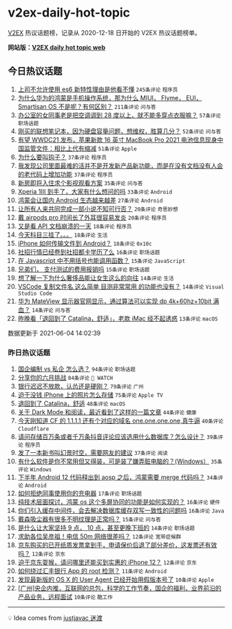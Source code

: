 # v2ex-daily-hot-topic

[V2EX](https://www.v2ex.com/) 热议话题榜，记录从 2020-12-18 日开始的 V2EX 热议话题榜单。

**网站版：[V2EX daily hot topic web](https://boojack.github.io/v2ex-daily-hot-topic-web/)**

## 今日热议话题

<!-- TODAY BEGIN -->

1. [上司不允许使用 es6 新特性理由是他看不懂](https://www.v2ex.com/t/781261) `245条评论` `程序员`
1. [为什么华为的鸿蒙是手机操作系统，那为什么 MIUI， Flyme， EUI， Smartisan OS 不是呢？有何区别？](https://www.v2ex.com/t/781266) `211条评论` `问与答`
1. [办公室的女同事老是把空调调到 28 度以上，就不能多穿点衣服嘛？](https://www.v2ex.com/t/781421) `57条评论` `职场话题`
1. [刚买的联想笔记本，因为硬盘容量问题，想维权，胜算几分？](https://www.v2ex.com/t/781415) `52条评论` `问与答`
1. [有望 WWDC21 发布，苹果新款 16 英寸 MacBook Pro 2021 电池信息现身中国监管文件：相比上代有缩减](https://www.v2ex.com/t/781371) `51条评论` `Apple`
1. [为什么要叫钩子？](https://www.v2ex.com/t/781410) `37条评论` `程序员`
1. [我发现公司里面最难的活并不是开发新产品新功能，而是在没有文档没有人会的老代码上增加功能](https://www.v2ex.com/t/781262) `37条评论` `程序员`
1. [新房即将入住求个影视观看方案](https://www.v2ex.com/t/781272) `35条评论` `问与答`
1. [Xperia 1III 到手了，大家有什么想问的吗](https://www.v2ex.com/t/781431) `33条评论` `Android`
1. [鸿蒙会让国内 Android 生态越来越差](https://www.v2ex.com/t/781396) `27条评论` `Android`
1. [让所有人来共同完成一部小说不知可行否？](https://www.v2ex.com/t/781378) `20条评论` `奇思妙想`
1. [戴 airpods pro 时间长了外耳很容易发炎](https://www.v2ex.com/t/781306) `20条评论` `程序员`
1. [又是看 API 文档崩溃的一天](https://www.v2ex.com/t/781386) `18条评论` `程序员`
1. [今天科目三挂了。。。](https://www.v2ex.com/t/781375) `18条评论` `生活`
1. [iPhone 如何传输文件到 Android？](https://www.v2ex.com/t/781265) `18条评论` `0x10c`
1. [社招行情已经卷到社招都卡学历了么](https://www.v2ex.com/t/781329) `16条评论` `职场话题`
1. [在 Javascript 中不用括号也能调用函数？](https://www.v2ex.com/t/781380) `15条评论` `JavaScript`
1. [兄弟们， 支付测试的费用报销吗](https://www.v2ex.com/t/781327) `15条评论` `职场话题`
1. [想了解一下为什么奢侈品能让女生这么的向往](https://www.v2ex.com/t/781448) `14条评论` `生活`
1. [VSCode 复制文件名 这么简单 目测非常常用 的功能也没有？](https://www.v2ex.com/t/781390) `14条评论` `Visual Studio Code`
1. [华为 MateView 显示器官网显示，通过算法可以实现 dp 4k+60hz+10bit 满血？](https://www.v2ex.com/t/781310) `14条评论` `问与答`
1. [昨晚看「退回到了 Catalina，舒适」，老款 iMac 经不起诱惑](https://www.v2ex.com/t/781304) `13条评论` `macOS`

数据更新于 2021-06-04 14:02:39

<!-- TODAY END -->

### 昨日热议话题

<!-- YESTERDAY BEGIN -->

1. [国企编制 vs 私企 怎么选？](https://www.v2ex.com/t/781021) `94条评论` `职场话题`
1. [分享你的六月挑战](https://www.v2ex.com/t/781018) `84条评论` ` WATCH`
1. [银行迟迟不放款，认怂还是硬刚？](https://www.v2ex.com/t/781045) `79条评论` `广州`
1. [迫于没钱 iPhone 上的照片怎么存储](https://www.v2ex.com/t/781028) `75条评论` `Apple TV`
1. [退回到了 Catalina，舒适](https://www.v2ex.com/t/781129) `48条评论` `macOS`
1. [关于 Dark Mode 和阅读，最近看到了这样的一篇文章](https://www.v2ex.com/t/781158) `44条评论` `健康`
1. [今天刚知道 CF 的 1.1.1.1 还有个对应的域名 one.one.one.one,真牛逼](https://www.v2ex.com/t/781140) `40条评论` `Cloudflare`
1. [请问存储百万条或者千万条抖音评论应该选用什么数据库？怎么设计？](https://www.v2ex.com/t/781032) `39条评论` `程序员`
1. [发了一本新书叫幻景时空，需要网友的建议](https://www.v2ex.com/t/781173) `37条评论` `阅读`
1. [有什么软件是你不常用但又得装，可是装了嫌弄脏电脑的？(Windows）](https://www.v2ex.com/t/781231) `35条评论` `Windows`
1. [下半年 Android 12 代码释出到 aosp 之后，鸿蒙需要 merge 代码吗？](https://www.v2ex.com/t/781088) `34条评论` `Android`
1. [如何拒绝同事使用你的充电器](https://www.v2ex.com/t/781244) `17条评论` `职场话题`
1. [纯技术层面探讨，鸿蒙 os 这个多屏协同的功能是如何实现的？](https://www.v2ex.com/t/781193) `16条评论` `硬件`
1. [你们引入缓存中间件，会去解决数据库缓存双写一致性的问题吗](https://www.v2ex.com/t/781166) `16条评论` `Java`
1. [戴森吸尘器有很多不明纹理是正常吗？](https://www.v2ex.com/t/781073) `15条评论` `问与答`
1. [是什么让大家坚持 9 点， 10 点，甚至更晚下班的](https://www.v2ex.com/t/781233) `14条评论` `职场话题`
1. [求助各位吴彦祖！电信 50m 网络很差吗？](https://www.v2ex.com/t/781206) `12条评论` `宽带症候群`
1. [京东购买的已开纸质发票拿到手，申请保价后退了部分差价，这发票还有效吗？](https://www.v2ex.com/t/781159) `12条评论` `京东`
1. [迫于京东耍猴，请问哪里还能买到实惠的 iPhone 12？](https://www.v2ex.com/t/781054) `12条评论` `京东`
1. [如何绕过汇丰银行 App 的 root 检测？](https://www.v2ex.com/t/781223) `11条评论` `Android`
1. [发现最新版的 OS X 的 User Agent 已经开始用假版本号了](https://www.v2ex.com/t/781154) `10条评论` `Apple`
1. [[广州]央企内推，互联网的总包，科学的工作节奏，国企的福利，业界前沿的产品业务，远程面试](https://www.v2ex.com/t/781044) `10条评论` `酷工作`

<!-- YESTERDAY END -->

---

💡 Idea comes from [justjavac 迷渡](https://github.com/justjavac/)
